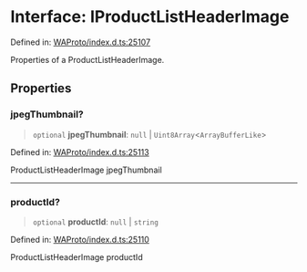 # Interface: IProductListHeaderImage

Defined in: [WAProto/index.d.ts:25107](https://github.com/Fokusdotid/Baileys/blob/4cdf75fe48f9b13e8084d341633612ce49e934bd/WAProto/index.d.ts#L25107)

Properties of a ProductListHeaderImage.

## Properties

### jpegThumbnail?

> `optional` **jpegThumbnail**: `null` \| `Uint8Array`\<`ArrayBufferLike`\>

Defined in: [WAProto/index.d.ts:25113](https://github.com/Fokusdotid/Baileys/blob/4cdf75fe48f9b13e8084d341633612ce49e934bd/WAProto/index.d.ts#L25113)

ProductListHeaderImage jpegThumbnail

***

### productId?

> `optional` **productId**: `null` \| `string`

Defined in: [WAProto/index.d.ts:25110](https://github.com/Fokusdotid/Baileys/blob/4cdf75fe48f9b13e8084d341633612ce49e934bd/WAProto/index.d.ts#L25110)

ProductListHeaderImage productId
